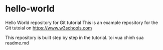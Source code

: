 # hello-world
Hello World repository for Git tutorial
This is an example repository for the Git tutoial on https://www.w3schools.com

This repository is built step by step in the tutorial.
toi vua chinh sua readme.md
